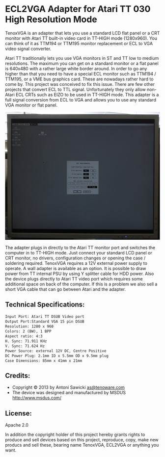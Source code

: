 # ECL2VGA Adapter for Atari TT 030 High Resolution Mode

TenoxVGA is an adapter that lets you use a standard LCD flat panel or a CRT monitor with Atari TT built-in video card in TT-HIGH mode (1280x960). You can think of it as TTM194 or TTM195 monitor replacement or ECL to VGA video signal converter.

Atari TT traditionally lets you use VGA monitors in ST and TT low to medium resolutions. The maximum you can get on a standard monitor or a flat panel is 640x480 with a rather large white border around. In order to go any higher than that you need to have a special ECL monitor such as TTM194 / TTM195, or a VME bus graphics card. These are nowadays rather hard to come by. This project was conceived to fix this issue. There are few other projects that convert ECL to TTL signal. Unfortunately they only allow non-Atari ECL CRTs such as EIZO to be used in TT-HIGH mode. This adapter is a full signal conversion from ECL to VGA and allows you to use any standard VGA monitor or flat panel.

![TT HIGH on LCD](tthigh.jpg)

The adapter plugs in directly to the Atari TT monitor port and switches the computer in to TT-HIGH mode. Just connect your standard LCD panel or CRT monitor, no drivers, configuration changes or opening the case / soldering required. TenoxVGA requires a 12V external power supply to operate. A wall adapter is available as an option. It is possible to draw power from TT internal PSU by using Y splitter cable for HDD power. Also the device plugs directly to Atari TT video port which requires some additional space on back of the computer. If this is a problem we also sell a short VGA cable that can go between Atari and the adapter.


## Technical Specifications:

```
Input Port: Atari TT DSUB Video port
Output Port:Standard VGA 15 pin DSUB
Resolution: 1280 x 960
Colors: 2 (BW), 1 BPP
Aspect ratio: 4:3
H. Sync: 71.911 KHz
V. Sync: 71.624 Hz
Power Source: external 12V DC, Centre Positive
DC Power Plug: 2.1mm ID x 5.5mm OD x 9.5mm plug 
Case Dimensions: 85mm x 41mm x 21mm
```

## Credits:
* Copyright © 2013 by Antoni Sawicki <as@tenoware.com>
* The device was designed and manufactured by MSDUS http://www.msdus.com/

## License:
Apache 2.0

In addition the copyright holder of this project hereby grants rights to produce and sell devices based on this project, reproduce, copy, make new producs and sell these, bearing name TenoxVGA, ECL2VGA or anything you want.
